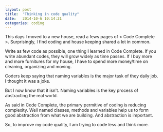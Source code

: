 ```yaml
---
layout: post
title:  "Thinking in code quality"
date:   2014-10-6 10:14:21
categories: coding
---
```


This days I moved to a new house, read a fews pages of < Code Complete >.
Surprisingly, I find coding and house keeping shared a lot in common.

Write as few code as possible, one thing I learned in Code Complete. If you
write abundant codes, they will grow widely as time passes. If I buy more
and more furnitures for my house, I have to spend more money/time on
cleaning, organizing and moving.

Coders keep saying that naming variables is the major task of they daily
job. I thought it was a joke.

But I now know that it isn't. Naming variables is the key process of
abstracting the real world.

As said in Code Complete, the primary permitive of coding is reducing complexity. Well named classes, methods and variables help us to form good abstraction from what we are building. And abstraction is important.

So, to improve my code quality, I am trying to code less and think more.
